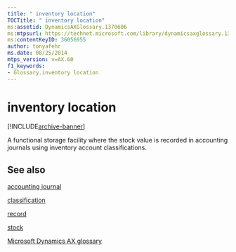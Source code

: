```yaml
---
title: " inventory location"
TOCTitle: " inventory location"
ms:assetid: DynamicsAXGlossary.1370606
ms:mtpsurl: https://technet.microsoft.com/library/dynamicsaxglossary.1370606(v=AX.60)
ms:contentKeyID: 36056955
author: tonyafehr
ms.date: 08/25/2014
mtps_version: v=AX.60
f1_keywords:
- Glossary.inventory location
---
```


# inventory location


[!INCLUDE[archive-banner](includes/archive-banner.md)]

A functional storage facility where the stock value is recorded in accounting journals using inventory account classifications.

## See also

[accounting journal](accounting-journal.md)

[classification](classification.md)

[record](record.md)

[stock](stock.md)

[Microsoft Dynamics AX glossary](glossary/microsoft-dynamics-ax-glossary.md)

  



